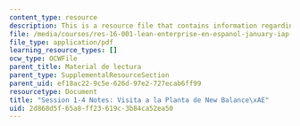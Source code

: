 ```yaml
---
content_type: resource
description: This is a resource file that contains information regarding session 1-4.
file: /media/courses/res-16-001-lean-enterprise-en-espanol-january-iap-2012/2d868d5f65a8ff23619c3b84ca52ea50_MITRES_16_001IAP12_1-4_Vis.pdf
file_type: application/pdf
learning_resource_types: []
ocw_type: OCWFile
parent_title: Material de lectura
parent_type: SupplementalResourceSection
parent_uid: ef18ac22-9c5e-626d-97e2-727ecab6ff99
resourcetype: Document
title: "Session 1-4 Notes: Visita a la Planta de New Balance\xAE"
uid: 2d868d5f-65a8-ff23-619c-3b84ca52ea50
---
```


